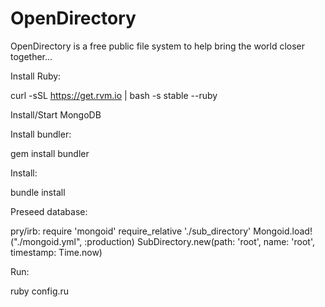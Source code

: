 OpenDirectory
=============

OpenDirectory is a free public file system to help bring the world closer together...

Install Ruby:

curl -sSL https://get.rvm.io | bash -s stable --ruby

Install/Start MongoDB

Install bundler:

gem install bundler

Install:

bundle install

Preseed database:

pry/irb:
require 'mongoid'
require_relative './sub_directory'
Mongoid.load!("./mongoid.yml", :production)
SubDirectory.new(path: 'root', name: 'root', timestamp: Time.now)
 
Run:

ruby config.ru
